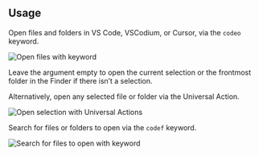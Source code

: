 ## Usage

Open files and folders in VS Code, VSCodium, or Cursor, via the `codeo` keyword.

![Open files with keyword](images/showcase_open.png)

Leave the argument empty to open the current selection or the frontmost folder in the Finder if there isn’t a selection.

Alternatively, open any selected file or folder via the Universal Action.

![Open selection with Universal Actions](images/showcase_universal_actions.png)

Search for files or folders to open via the `codef` keyword.

![Search for files to open with keyword](images/showcase_search.png)

